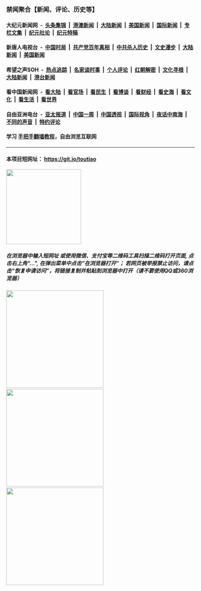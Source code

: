 ### 禁闻聚合【新闻、评论、历史等】

#### 大纪元新闻网 &nbsp;-&nbsp; [头条集锦](indexes/E头条集锦.md?t=02290431) &nbsp;|&nbsp; [港澳新闻](indexes/E港澳新闻.md?t=02290431)  &nbsp;|&nbsp; [大陆新闻](indexes/E大陆新闻.md?t=02290431) &nbsp;|&nbsp; [美国新闻](indexes/E美国新闻.md?t=02290431) &nbsp;|&nbsp; [国际新闻](indexes/E国际新闻.md?t=02290431) &nbsp;|&nbsp; [专栏文集](indexes/E专栏文集.md?t=02290431) &nbsp;|&nbsp; [纪元社论](indexes/E纪元社论.md?t=02290431) &nbsp;|&nbsp; [纪元特稿](indexes/E纪元特稿.md?t=02290431) 

#### 新唐人电视台 &nbsp;-&nbsp; [中国时局](indexes/N中国时局.md?t=02290431) &nbsp;|&nbsp; [共产党百年真相](indexes/N共产党百年真相.md?t=02290431) &nbsp;|&nbsp; [中共杀人历史](indexes/N中共杀人历史.md?t=02290431) &nbsp;|&nbsp; [文史漫步](indexes/N文史漫步.md?t=02290431) &nbsp;|&nbsp; [大陆新闻](indexes/N大陆新闻.md?t=02290431) &nbsp;|&nbsp; [美国新闻](indexes/N美国新闻.md?t=02290431)

#### 希望之声SOH &nbsp;-&nbsp; [热点追踪](indexes/H热点追踪.md?t=02290431) &nbsp;|&nbsp; [名家谈时事](indexes/H名家谈时事.md?t=02290431) &nbsp;|&nbsp; [个人评论](indexes/H个人评论.md?t=02290431)  &nbsp;|&nbsp; [红朝解密](indexes/H红朝解密.md?t=02290431) &nbsp;|&nbsp; [文化寻根](indexes/H文化寻根.md?t=02290431) &nbsp;|&nbsp; [大陆新闻](indexes/H大陆新闻.md?t=02290431) &nbsp;|&nbsp; [港台新闻](indexes/H港台新闻.md?t=02290431)

#### 看中国新闻网 &nbsp;-&nbsp; [看大陆](indexes/S看大陆.md?t=02290431) &nbsp;|&nbsp; [看官场](indexes/S看官场.md?t=02290431) &nbsp;|&nbsp; [看民生](indexes/S看民生.md?t=02290431)  &nbsp;|&nbsp; [看博谈](indexes/S看博谈.md?t=02290431) &nbsp;|&nbsp; [看财经](indexes/S看财经.md?t=02290431) &nbsp;|&nbsp; [看史海](indexes/S看史海.md?t=02290431) &nbsp;|&nbsp; [看文化](indexes/S看文化.md?t=02290431) &nbsp;|&nbsp; [看生活](indexes/S看生活.md?t=02290431) &nbsp;|&nbsp; [看世界](indexes/S看世界.md?t=02290431)

#### 自由亚洲电台 &nbsp;-&nbsp; [亚太报道](indexes/R亚太报道.md?t=02290431) &nbsp;|&nbsp; [中国一周](indexes/R中国一周.md?t=02290431) &nbsp;|&nbsp; [中国透视](indexes/R中国透视.md?t=02290431)  &nbsp;|&nbsp; [国际视角](indexes/R国际视角.md?t=02290431) &nbsp;|&nbsp; [夜话中南海](indexes/R夜话中南海.md?t=02290431) &nbsp;|&nbsp; [不同的声音](indexes/R不同的声音.md?t=02290431) &nbsp;|&nbsp; [特约评论](indexes/R特约评论.md?t=02290431)

#### 学习 [手把手翻墙教程](https://github.com/gfw-breaker/guides/wiki)，自由浏览互联网

----

#### 本项目短网址： https://git.io/toutiao
<img src="https://raw.githubusercontent.com/gfw-breaker/banned-news/master/scripts/img/qr.png" width="200px"/>  

##### 在浏览器中输入短网址 或使用微信、支付宝等二维码工具扫描二维码打开页面, 点击右上角"...", 在弹出菜单中点击“在浏览器打开”； 若网页被举报禁止访问，请点击“恢复申请访问”，将链接复制并粘贴到浏览器中打开（请不要使用QQ或360浏览器）

<img src="https://raw.githubusercontent.com/gfw-breaker/banned-news/master/scripts/img/1.png" width="260px"/> &nbsp; <img src="https://raw.githubusercontent.com/gfw-breaker/banned-news/master/scripts/img/2.png" width="260px"/> &nbsp; <img src="https://raw.githubusercontent.com/gfw-breaker/banned-news/master/scripts/img/3.png" width="260px"/>
